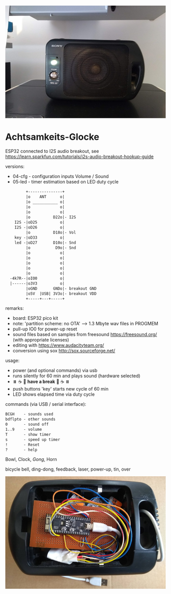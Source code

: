 ![Gong aussen](gong-aussen.jpg)


# Achtsamkeits-Glocke #

ESP32 connected to I2S audio breakout, see https://learn.sparkfun.com/tutorials/i2s-audio-breakout-hookup-guide

versions:
* 04-cfg - configuration inputs Volume / Sound
* 05-led - timer estimation based on LED duty cycle


```
         +---------------+
         |o    ANT      o|
         |o ___________ o|
         |o             o|
         |o             o|
         |o          D22o|- I2S
    I2S -|oD25          o|
    I2S -|oD26          o|
         |o          D18o|- Vol
    key -|oD33          o|
    led -|oD27       D10o|- Snd
         |o           D9o|- Snd
         |o             o|
         |o             o|
         |o             o|
         |o             o|
         |o             o|
  -4k7R--|oIO0          o|
  |------|o3V3          o|
         |oGND       GNDo|- breakout GND
         |o5V  |USB| 3V3o|- breakout VDD
         +-----+---+-----+
```


remarks:
* board: ESP32 pico kit
* note: 'partition scheme: no OTA' --> 1.3 Mbyte wav files in PROGMEM
* pull-up IO0 for power-up reset
* sound files based on samples from freesound https://freesound.org/ (with appropriate licenses)
* editing with https://www.audacityteam.org/
* conversion using sox http://sox.sourceforge.net/


usage:
* power (and optional commands) via usb
* runs silently for 60 min and plays sound (hardware selected)
* ⏸️ ☕ 🧘 __have a break__ 🧘 ☕ ⏸️ 
* push buttons 'key' starts new cycle of 60 min
* LED shows elapsed time via duty cycle


commands (via USB / serial interface):
```
BCGH    - sounds used
bdflpto - other sounds
0       - sound off
1..9    - volume
T       - show timer
s       - speed up timer
!       - Reset
?       - help
```
Bowl, Clock, _Gong_, Horn

bicycle bell, ding-dong, feedback, laser, power-up, tin, over


![Gong innen](gong-innen.jpg)
